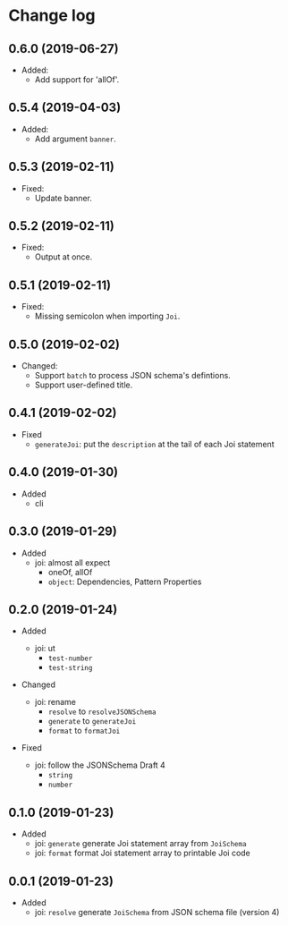 # Change log

## 0.6.0 (2019-06-27)

* Added:
  * Add support for 'allOf'.

## 0.5.4 (2019-04-03)

* Added:
  * Add argument `banner`.

## 0.5.3 (2019-02-11)

* Fixed:
  * Update banner.

## 0.5.2 (2019-02-11)

* Fixed:
  * Output at once.

## 0.5.1 (2019-02-11)

* Fixed:
  * Missing semicolon when importing `Joi`.

## 0.5.0 (2019-02-02)

* Changed:
  * Support `batch` to process JSON schema's defintions.
  * Support user-defined title.
  
## 0.4.1 (2019-02-02)

* Fixed
  * `generateJoi`: put the `description` at the tail of each Joi statement

## 0.4.0 (2019-01-30)

* Added
  * cli

## 0.3.0 (2019-01-29)

* Added
  * joi: almost all expect
    * oneOf, allOf
    * `object`: Dependencies, Pattern Properties

## 0.2.0 (2019-01-24)

* Added
  * joi: ut
    * `test-number`
    * `test-string`

* Changed
  * joi: rename
    * `resolve` to `resolveJSONSchema`
    * `generate` to `generateJoi`
    * `format` to `formatJoi`
  
* Fixed
  * joi: follow the JSONSchema Draft 4
    * `string`
    * `number` 

## 0.1.0 (2019-01-23)

* Added
  * joi: `generate` generate Joi statement array from `JoiSchema`
  * joi: `format` format Joi statement array to printable Joi code

## 0.0.1 (2019-01-23)

* Added
  * joi: `resolve` generate `JoiSchema` from JSON schema file (version 4)

